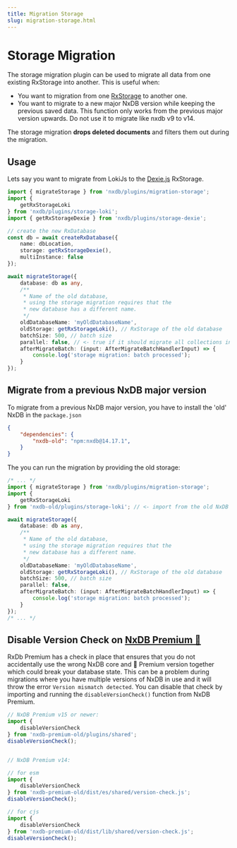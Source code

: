 ```yaml
---
title: Migration Storage
slug: migration-storage.html
---
```


# Storage Migration

The storage migration plugin can be used to migrate all data from one existing RxStorage into another. This is useful when:

- You want to migration from one [RxStorage](./rx-storage.md) to another one.
- You want to migrate to a new major NxDB version while keeping the previous saved data. This function only works from the previous major version upwards. Do not use it to migrate like nxdb v9 to v14.

<!-- TODO this was inherited from PouchDB, we should remove this in the future and also migrate deleted documents. -->
The storage migration **drops deleted documents** and filters them out during the migration.


## Usage

Lets say you want to migrate from LokiJs to the [Dexie.js](./rx-storage-dexie.md) RxStorage.

```ts
import { migrateStorage } from 'nxdb/plugins/migration-storage';
import {
    getRxStorageLoki
} from 'nxdb/plugins/storage-loki';
import { getRxStorageDexie } from 'nxdb/plugins/storage-dexie';

// create the new RxDatabase
const db = await createRxDatabase({
    name: dbLocation,
    storage: getRxStorageDexie(),
    multiInstance: false
});

await migrateStorage({
    database: db as any,
    /**
     * Name of the old database,
     * using the storage migration requires that the
     * new database has a different name.
     */
    oldDatabaseName: 'myOldDatabaseName',
    oldStorage: getRxStorageLoki(), // RxStorage of the old database
    batchSize: 500, // batch size
    parallel: false, // <- true if it should migrate all collections in parallel. False (default) if should migrate in serial
    afterMigrateBatch: (input: AfterMigrateBatchHandlerInput) => {
        console.log('storage migration: batch processed');
    }
});
```


## Migrate from a previous NxDB major version

To migrate from a previous NxDB major version, you have to install the 'old' NxDB in the `package.json`

```json
{
    "dependencies": {
        "nxdb-old": "npm:nxdb@14.17.1",
    }
}
```

The you can run the migration by providing the old storage:

```ts
/* ... */
import { migrateStorage } from 'nxdb/plugins/migration-storage';
import {
    getRxStorageLoki
} from 'nxdb-old/plugins/storage-loki'; // <- import from the old NxDB version

await migrateStorage({
    database: db as any,
    /**
     * Name of the old database,
     * using the storage migration requires that the
     * new database has a different name.
     */
    oldDatabaseName: 'myOldDatabaseName',
    oldStorage: getRxStorageLoki(), // RxStorage of the old database
    batchSize: 500, // batch size
    parallel: false,
    afterMigrateBatch: (input: AfterMigrateBatchHandlerInput) => {
        console.log('storage migration: batch processed');
    }
});
/* ... */
```

## Disable Version Check on [NxDB Premium 👑](/premium)

RxDb Premium has a check in place that ensures that you do not accidentally use the wrong NxDB core and 👑 Premium version together which could break your database state. 
This can be a problem during migrations where you have multiple versions of NxDB in use and it will throw the error `Version mismatch detected`.
You can disable that check by importing and running the `disableVersionCheck()` function from NxDB Premium.

```ts
// NxDB Premium v15 or newer:
import {
    disableVersionCheck
} from 'nxdb-premium-old/plugins/shared';
disableVersionCheck();


// NxDB Premium v14:

// for esm
import {
    disableVersionCheck
} from 'nxdb-premium-old/dist/es/shared/version-check.js';
disableVersionCheck();

// for cjs
import {
    disableVersionCheck
} from 'nxdb-premium-old/dist/lib/shared/version-check.js';
disableVersionCheck();




``````
